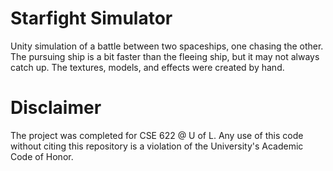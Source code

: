 # Starfight Simulator
Unity simulation of a battle between two spaceships, one chasing the other. The pursuing ship is a bit faster than the fleeing ship, but it may not always catch up. The textures, models, and effects were created by hand. 

# Disclaimer
The project was completed for CSE 622 @ U of L. Any use of this code without citing this repository is a violation of the University's Academic Code of Honor.
